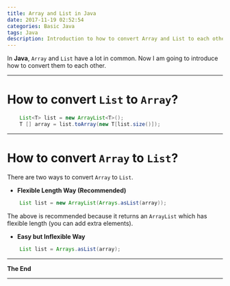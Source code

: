 ```yaml
---
title: Array and List in Java
date: 2017-11-19 02:52:54
categories: Basic Java
tags: Java
description: Introduction to how to convert Array and List to each other in Java.
---
```

In **Java**, `Array` and `List` have a lot in common. Now I am going to introduce how to convert them to each other.

***

# How to convert `List` to `Array`?

```java
    List<T> list = new ArrayList<T>();
    T [] array = list.toArray(new T[list.size()]);
```

***

# How to convert `Array` to `List`?

There are two ways to convert `Array` to `List`.

- **Flexible Length Way (Recommended)**
```java
    List list = new ArrayList(Arrays.asList(array));
```
The above is recommended because it returns an `ArrayList` which has flexible length (you can add extra elements).


- **Easy but Inflexible Way**
```java
    List list = Arrays.asList(array);
```
***

**The End**

***